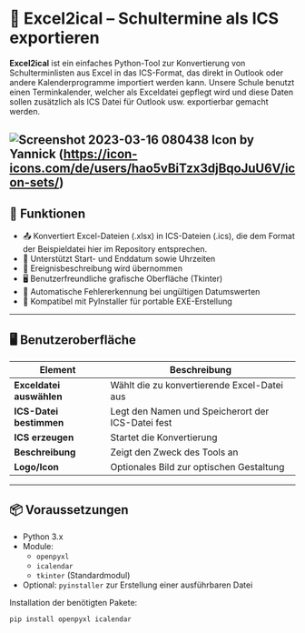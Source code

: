 # 📅 Excel2ical – Schultermine als ICS exportieren

**Excel2ical** ist ein einfaches Python-Tool zur Konvertierung von Schulterminlisten aus Excel in das ICS-Format, das direkt in Outlook oder andere Kalenderprogramme importiert werden kann.
Unsere Schule benutzt einen Terminkalender, welcher als Exceldatei gepflegt wird und diese Daten sollen zusätzlich als ICS Datei für Outlook usw. exportierbar gemacht werden.

![Screenshot 2023-03-16 080438](https://user-images.githubusercontent.com/75378632/225542585-db870a1e-7f39-491b-b0e8-124f28112038.png)
Icon by Yannick (https://icon-icons.com/de/users/hao5vBiTzx3djBqoJuU6V/icon-sets/)
---

## 🚀 Funktionen

- 📤 Konvertiert Excel-Dateien (.xlsx) in ICS-Dateien (.ics), die dem Format der Beispieldatei hier im Repository entsprechen.
- 📅 Unterstützt Start- und Enddatum sowie Uhrzeiten
- 📝 Ereignisbeschreibung wird übernommen
- 🖥️ Benutzerfreundliche grafische Oberfläche (Tkinter)
- 🧠 Automatische Fehlererkennung bei ungültigen Datumswerten
- 🧩 Kompatibel mit PyInstaller für portable EXE-Erstellung

---

## 🖥️ Benutzeroberfläche

| Element                  | Beschreibung                                      |
|--------------------------|--------------------------------------------------|
| **Exceldatei auswählen** | Wählt die zu konvertierende Excel-Datei aus      |
| **ICS-Datei bestimmen**  | Legt den Namen und Speicherort der ICS-Datei fest|
| **ICS erzeugen**         | Startet die Konvertierung                        |
| **Beschreibung**         | Zeigt den Zweck des Tools an                     |
| **Logo/Icon**            | Optionales Bild zur optischen Gestaltung         |

---

## 📦 Voraussetzungen

- Python 3.x
- Module:
  - `openpyxl`
  - `icalendar`
  - `tkinter` (Standardmodul)
- Optional: `pyinstaller` zur Erstellung einer ausführbaren Datei

Installation der benötigten Pakete:

```bash
pip install openpyxl icalendar

